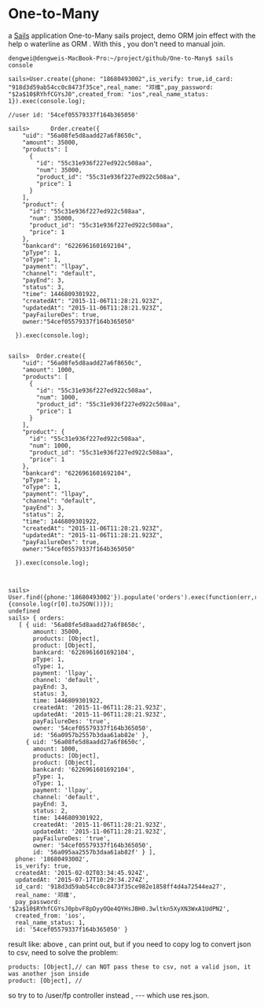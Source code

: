 # One-to-Many

a [Sails](http://sailsjs.org) application
One-to-Many sails project, demo ORM join effect with the help o waterline as ORM . With this , you don't need to manual join.
  
    dengwei@dengweis-MacBook-Pro:~/project/github/One-to-Many$ sails console
    
    sails>User.create({phone: "18680493002",is_verify: true,id_card: "918d3d59ab54cc0c8473f35ce",real_name: "邓维",pay_password: "$2a$10$RYhfCGYsJ0",created_from: "ios",real_name_status: 1}).exec(console.log);
    
    //user id: '54cef05579337f164b365050'
    
    sails>      Order.create({
        "uid": "56a08fe5d8aadd27a6f8650c",
        "amount": 35000,
        "products": [
          {
            "id": "55c31e936f227ed922c508aa",
            "num": 35000,
            "product_id": "55c31e936f227ed922c508aa",
            "price": 1
          }
        ],
        "product": {
          "id": "55c31e936f227ed922c508aa",
          "num": 35000,
          "product_id": "55c31e936f227ed922c508aa",
          "price": 1
        },
        "bankcard": "6226961601692104",
        "pType": 1,
        "oType": 1,
        "payment": "llpay",
        "channel": "default",
        "payEnd": 3,
        "status": 3,
        "time": 1446809301922,
        "createdAt": "2015-11-06T11:28:21.923Z",
        "updatedAt": "2015-11-06T11:28:21.923Z",
        "payFailureDes": true,
        owner:"54cef05579337f164b365050"
        
      }).exec(console.log);
    
    
    sails>  Order.create({
        "uid": "56a08fe5d8aadd27a6f8650c",
        "amount": 1000,
        "products": [
          {
            "id": "55c31e936f227ed922c508aa",
            "num": 1000,
            "product_id": "55c31e936f227ed922c508aa",
            "price": 1
          }
        ],
        "product": {
          "id": "55c31e936f227ed922c508aa",
          "num": 1000,
          "product_id": "55c31e936f227ed922c508aa",
          "price": 1
        },
        "bankcard": "6226961601692104",
        "pType": 1,
        "oType": 1,
        "payment": "llpay",
        "channel": "default",
        "payEnd": 3,
        "status": 2,
        "time": 1446809301922,
        "createdAt": "2015-11-06T11:28:21.923Z",
        "updatedAt": "2015-11-06T11:28:21.923Z",
        "payFailureDes": true,
        owner:"54cef05579337f164b365050"
        
      }).exec(console.log);
    
    
    
    sails>      User.find({phone:'18680493002'}).populate('orders').exec(function(err,r){console.log(r[0].toJSON())});
    undefined
    sails> { orders: 
       [ { uid: '56a08fe5d8aadd27a6f8650c',
           amount: 35000,
           products: [Object],
           product: [Object],
           bankcard: '6226961601692104',
           pType: 1,
           oType: 1,
           payment: 'llpay',
           channel: 'default',
           payEnd: 3,
           status: 3,
           time: 1446809301922,
           createdAt: '2015-11-06T11:28:21.923Z',
           updatedAt: '2015-11-06T11:28:21.923Z',
           payFailureDes: 'true',
           owner: '54cef05579337f164b365050',
           id: '56a0957b2557b3daa61ab82e' },
         { uid: '56a08fe5d8aadd27a6f8650c',
           amount: 1000,
           products: [Object],
           product: [Object],
           bankcard: '6226961601692104',
           pType: 1,
           oType: 1,
           payment: 'llpay',
           channel: 'default',
           payEnd: 3,
           status: 2,
           time: 1446809301922,
           createdAt: '2015-11-06T11:28:21.923Z',
           updatedAt: '2015-11-06T11:28:21.923Z',
           payFailureDes: 'true',
           owner: '54cef05579337f164b365050',
           id: '56a095aa2557b3daa61ab82f' } ],
      phone: '18680493002',
      is_verify: true,
      createdAt: '2015-02-02T03:34:45.924Z',
      updatedAt: '2015-07-17T10:29:34.274Z',
      id_card: '918d3d59ab54cc0c8473f35ce982e1858ff4d4a72544ea27',
      real_name: '邓维',
      pay_password: '$2a$10$RYhfCGYsJ0pbvF8pDyyOQe4QYHsJBH0.3wltkn5XyXN3WxA1UdPN2',
      created_from: 'ios',
      real_name_status: 1,
      id: '54cef05579337f164b365050' }


result like: above , can print out, but if you need to copy log to convert json to csv, need to solve the problem:
    
    products: [Object],// can NOT pass these to csv, not a valid json, it was another json inside
    product: [Object], //


so try to to /user/fp controller instead , --- which use res.json.
